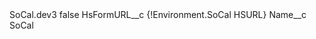 <?xml version="1.0" encoding="UTF-8"?>
<CustomMetadata xmlns="http://soap.sforce.com/2006/04/metadata" xmlns:xsi="http://www.w3.org/2001/XMLSchema-instance" xmlns:xsd="http://www.w3.org/2001/XMLSchema">
    <label>SoCal.dev3</label>
    <protected>false</protected>
    <values>
        <field>HsFormURL__c</field>
        <value xsi:type="xsd:string">{!Environment.SoCal HSURL}</value>
    </values>
    <values>
        <field>Name__c</field>
        <value xsi:type="xsd:string">SoCal</value>
    </values>
</CustomMetadata>
